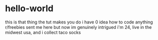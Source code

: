 # hello-world
this is that thing the tut makes you do
i have 0 idea how to code anything
r/freebies sent me here but now im genuinely intrigued
i'm 24, live in the midwest usa, and i collect taco socks

